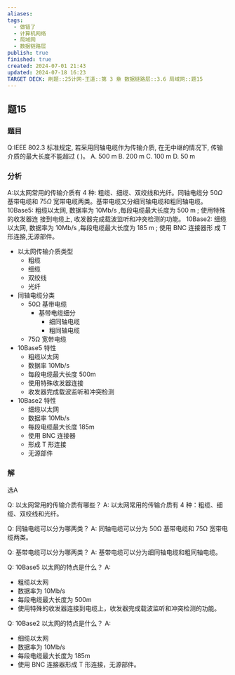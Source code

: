 ```yaml
---
aliases: 
tags:
  - 做错了
  - 计算机网络
  - 局域网
  - 数据链路层
publish: true
finished: true
created: 2024-07-01 21:43
updated: 2024-07-18 16:23
TARGET DECK: 刷题::25计网-王道::第 3 章 数据链路层::3.6 局域网::题15
---
```


## 题15
### 题目
Q:IEEE 802.3 标准规定, 若采用同轴电缆作为传输介质, 在无中继的情况下, 传输介质的最大长度不能超过 ( )。
A. ${500}\mathrm{\;m}$ B. ${200}\mathrm{\;m}$ C. ${100}\mathrm{\;m}$ D. ${50}\mathrm{\;m}$
### 分析
A:以太网常用的传输介质有 4 种: 粗缆、细缆、双绞线和光纤。同轴电缆分 ${50\Omega }$ 基带电缆和 ${75\Omega }$  宽带电缆两类。基带电缆又分细同轴电缆和粗同轴电缆。
10Base5: 粗缆以太网, 数据率为 ${10}\mathrm{{Mb}}/\mathrm{s}$ ,每段电缆最大长度为 ${500}\mathrm{\;m}$ ; 使用特殊的收发器连 接到电缆上, 收发器完成载波监听和冲突检测的功能。
10Base2: 细缆以太网, 数据率为 ${10}\mathrm{{Mb}}/\mathrm{s}$ ,每段电缆最大长度为 ${185}\mathrm{\;m}$ ; 使用 BNC 连接器形 成 $\mathrm{T}$ 形连接,无源部件。
- 以太网传输介质类型
  - 粗缆
  - 细缆
  - 双绞线
  - 光纤
- 同轴电缆分类
  - 50Ω 基带电缆
    - 基带电缆细分
      - 细同轴电缆
      - 粗同轴电缆
  - 75Ω 宽带电缆
- 10Base5 特性
  - 粗缆以太网
  - 数据率 10Mb/s
  - 每段电缆最大长度 500m
  - 使用特殊收发器连接
  - 收发器完成载波监听和冲突检测
- 10Base2 特性
  - 细缆以太网
  - 数据率 10Mb/s
  - 每段电缆最大长度 185m
  - 使用 BNC 连接器
  - 形成 T 形连接
  - 无源部件
### 解
选A




Q: 以太网常用的传输介质有哪些？
A: 以太网常用的传输介质有 4 种：粗缆、细缆、双绞线和光纤。



Q: 同轴电缆可以分为哪两类？
A: 同轴电缆可以分为 50Ω 基带电缆和 75Ω 宽带电缆两类。



Q: 基带电缆可以分为哪两类？
A: 基带电缆可以分为细同轴电缆和粗同轴电缆。



Q: 10Base5 以太网的特点是什么？
A: 
- 粗缆以太网
- 数据率为 10Mb/s
- 每段电缆最大长度为 500m
- 使用特殊的收发器连接到电缆上，收发器完成载波监听和冲突检测的功能。



Q: 10Base2 以太网的特点是什么？
A: 
- 细缆以太网
- 数据率为 10Mb/s
- 每段电缆最大长度为 185m
- 使用 BNC 连接器形成 T 形连接，无源部件。


